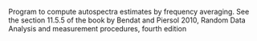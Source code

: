 Program to compute autospectra estimates by frequency averaging.
See the section 11.5.5 of the book by Bendat and Piersol 2010, Random Data Analysis and measurement procedures, fourth edition
